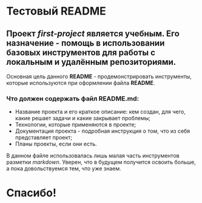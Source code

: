 # Тестовый README

## Проект *first-project* является учебным. Его назначение - помощь в  использовании базовых инструментов для работы с локальным и удалённым репозиториями.


Основная цель данного **README** - продемонстрировать инструменты, которые используются при оформлении файла **README**.


### Что должен содержать файл **README.md**:
- Название проекта и его краткое описание: кем создан, для чего, какие решает задачи и какие закрывает проблемы;
- Технологии, которые применяются в проекте;
- Документация проекта - подробная инструкция о том, что из себя представляет проект;
- Планы проекты, если они есть.

В данном файле использовалась лишь малая часть инструментов разметки _markdown_. Уверен, что в будущем получится освоить больше, а пока довольствуемся тем, что уже знаем.

# Спасибо!